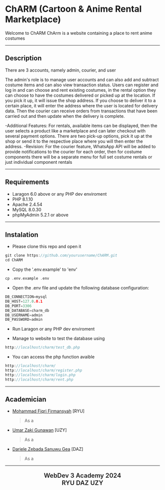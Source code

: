 # ChARM (Cartoon &amp; Anime Rental Marketplace)

Welcome to ChARM 
ChArm is a website containing a place to rent anime costumes

---

## Description

There are 3 accounts, namely admin, courier, and user

The admin's role is to manage user accounts and can also add and subtract costume items and can also view transaction status.
Users can register and log in and can choose and rent existing costumes, in the rental option they can choose to have the costumes delivered or picked up at the location. If you pick it up, it will issue the shop address. If you choose to deliver it to a certain place, it will enter the address where the user is located for delivery data.
Then the courier can receive orders from transactions that have been carried out and then update when the delivery is complete.

-Additional Features: For rentals, available items can be displayed, then the user selects a product like a marketplace and can later checkout with several payment options.
There are two pick-up options, pick it up at the shop or send it to the respective place where you will then enter the address.
-Revision: For the courier feature, WhatsApp API will be added to provide notifications to the courier for each order, then for costume components there will be a separate menu for full set costume rentals or just individual component rentals

---

## Requirements

- Laragon 6.0 above or any PHP dev enviroment
- PHP 8.1.10
- Apache 2.4.54
- MySQL 8.0.30
- phpMyAdmin 5.2.1 or above

---

## Instalation

- Please clone this repo and open it

```C
git clone https://github.com/yourusername/ChARM.git
cd ChARM
```

- Copy the '.env.example' to 'env'
```C
cp .env.example .env
```

- Open the .env file and update the following database configuration:
```C
DB_CONNECTION=mysql
DB_HOST=127.0.0.1
DB_PORT=3306
DB_DATABASE=charm_db
DB_USERNAME=admin
DB_PASSWORD=admin
```

- Run Laragon or any PHP dev enviroment

- Manage to website to test the database using
```C
http://localhost/charm/test_db.php
```

- You can access the php function avaible
```C
http://localhost/charm/
http://localhost/charm/register.php
http://localhost/charm/login.php
http://localhost/charm/rent.php
```

---

## Academician

- [Mohammad Fiqri Firmansyah](https://github.com/TakanashaTaryu) [RYU]
  > As a 
- [Umar Zaki Gunawan](https://github.com/marzkigun27) [UZY]
  > As a 
- [Dariele Zebada Sanuwu Gea](https://github.com/DrealGea) [DAZ]
  > As a

---

<div align="center">
  <p style="font-size: 20px; font-weight: 600; text-align: center;">WebDev 3 Academy 2024 <br> RYU DAZ UZY </p>
</div>
